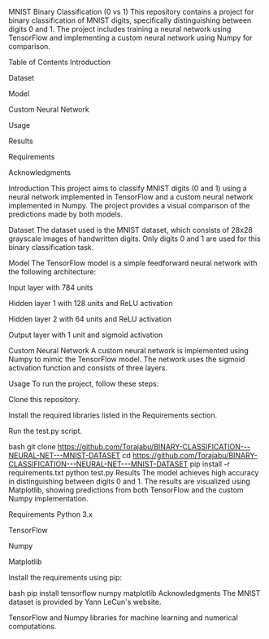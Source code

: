 MNIST Binary Classification (0 vs 1)
This repository contains a project for binary classification of MNIST digits, specifically distinguishing between digits 0 and 1. The project includes training a neural network using TensorFlow and implementing a custom neural network using Numpy for comparison.

Table of Contents
Introduction

Dataset

Model

Custom Neural Network

Usage

Results

Requirements

Acknowledgments

Introduction
This project aims to classify MNIST digits (0 and 1) using a neural network implemented in TensorFlow and a custom neural network implemented in Numpy. The project provides a visual comparison of the predictions made by both models.

Dataset
The dataset used is the MNIST dataset, which consists of 28x28 grayscale images of handwritten digits. Only digits 0 and 1 are used for this binary classification task.

Model
The TensorFlow model is a simple feedforward neural network with the following architecture:

Input layer with 784 units

Hidden layer 1 with 128 units and ReLU activation

Hidden layer 2 with 64 units and ReLU activation

Output layer with 1 unit and sigmoid activation

Custom Neural Network
A custom neural network is implemented using Numpy to mimic the TensorFlow model. The network uses the sigmoid activation function and consists of three layers.

Usage
To run the project, follow these steps:

Clone this repository.

Install the required libraries listed in the Requirements section.

Run the test.py script.

bash
git clone https://github.com/Torajabu/BINARY-CLASSIFICATION---NEURAL-NET---MNIST-DATASET
cd https://github.com/Torajabu/BINARY-CLASSIFICATION---NEURAL-NET---MNIST-DATASET
pip install -r requirements.txt
python test.py
Results
The model achieves high accuracy in distinguishing between digits 0 and 1. The results are visualized using Matplotlib, showing predictions from both TensorFlow and the custom Numpy implementation.

Requirements
Python 3.x

TensorFlow

Numpy

Matplotlib

Install the requirements using pip:

bash
pip install tensorflow numpy matplotlib
Acknowledgments
The MNIST dataset is provided by Yann LeCun's website.

TensorFlow and Numpy libraries for machine learning and numerical computations.
